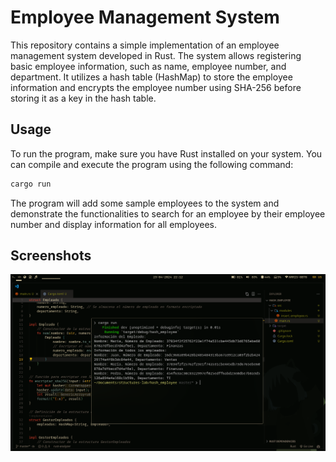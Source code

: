 # Employee Management System

This repository contains a simple implementation of an employee management system developed in Rust. The system allows registering basic employee information, such as name, employee number, and department. It utilizes a hash table (HashMap) to store the employee information and encrypts the employee number using SHA-256 before storing it as a key in the hash table.

## Usage

To run the program, make sure you have Rust installed on your system. You can compile and execute the program using the following command:

```bash
cargo run
```

The program will add some sample employees to the system and demonstrate the functionalities to search for an employee by their employee number and display information for all employees.

## Screenshots

![App Screenshot](/media/main.png)
